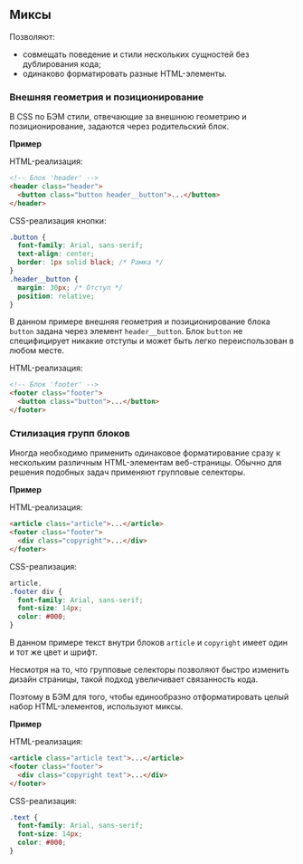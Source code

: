 ## Миксы

Позволяют:

* совмещать поведение и стили нескольких сущностей без дублирования кода;
* одинаково форматировать разные HTML-элементы.

### Внешняя геометрия и позиционирование

В CSS по БЭМ стили, отвечающие за внешнюю геометрию и позиционирование, задаются через родительский блок. 

<strong>Пример</strong> 

HTML-реализация: 

```html
<!-- Блок 'header' --> 
<header class="header"> 
  <button class="button header__button">...</button> 
</header>
```

CSS-реализация кнопки: 

```css
.button { 
  font-family: Arial, sans-serif; 
  text-align: center; 
  border: 1px solid black; /* Рамка */ 
} 
.header__button {   
  margin: 30px; /* Отступ */ 
  position: relative; 
} 
```

В данном примере внешняя геометрия и позиционирование блока `button` задана через элемент `header__button`. Блок `button` не специфицирует никакие отступы и может быть легко переиспользован в любом месте.

HTML-реализация: 

```html
<!-- Блок 'footer' -->
<footer class="footer"> 
  <button class="button">...</button> 
</footer>
```

### Стилизация групп блоков

Иногда необходимо применить одинаковое форматирование сразу к нескольким различным HTML-элементам веб-страницы. Обычно для решения подобных задач применяют групповые селекторы. 

<strong>Пример</strong>

HTML-реализация: 

```html
<article class="article">...</article> 
<footer class="footer"> 
  <div class="copyright">...</div> 
</footer>
```

CSS-реализация: 

```css
article, 
.footer div { 
  font-family: Arial, sans-serif; 
  font-size: 14px; 
  color: #000; 
}
```

В данном примере текст внутри блоков `article` и `copyright` имеет один и тот же цвет и шрифт. 

Несмотря на то, что групповые селекторы позволяют быстро изменить дизайн страницы, такой подход увеличивает связанность кода.

Поэтому в БЭМ для того, чтобы единообразно отформатировать целый набор HTML-элементов, используют миксы. 

<strong>Пример</strong> 

HTML-реализация: 

```html
<article class="article text">...</article> 
<footer class="footer"> 
  <div class="copyright text">...</div> 
</footer>
```

CSS-реализация:

```css
.text { 
  font-family: Arial, sans-serif; 
  font-size: 14px; 
  color: #000; 
}
```